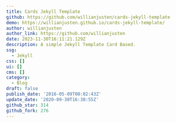 ```yaml
---
title: Cards Jekyll Template
github: https://github.com/willianjusten/cards-jekyll-template
demo: https://willianjusten.github.io/cards-jekyll-template/
author: willianjusten
author_link: https://github.com/willianjusten
date: 2023-11-30T16:11:21.129Z
description: A simple Jekyll Template Card Based.
ssg:
  - Jekyll
css: []
ui: []
cms: []
category:
  - Blog
draft: false
publish_date: '2016-05-09T00:02:43Z'
update_date: '2020-09-30T16:30:55Z'
github_star: 314
github_fork: 276
---
```

